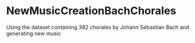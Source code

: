 # NewMusicCreationBachChorales
Using the dataset containing 382 chorales by Johann Sebastian Bach and generating new music
